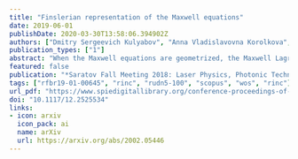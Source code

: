 ```yaml
---
title: "Finslerian representation of the Maxwell equations"
date: 2019-06-01
publishDate: 2020-03-30T13:58:06.394902Z
authors: ["Dmitry Sergeevich Kulyabov", "Anna Vladislavovna Korolkova", "Tatyana Refatovna Velieva", "Anastasiya Vyacheslavovna Demidova"]
publication_types: ["1"]
abstract: "When the Maxwell equations are geometrized, the Maxwell Lagrangian is usually reduced to the Yang-Mills Lagrangian. In this case, the effective quadratic metric, usually corresponding to the Riemannian metric of our space, is considered. However, it is more reasonable to use Finsler approach to Maxwell's equations. In the paper the Finsler representation of the geometrized Maxwell equations is considered. The comparison with the Riemannian approach also is made."
featured: false
publication: "*Saratov Fall Meeting 2018: Laser Physics, Photonic Technologies, and Molecular Modeling*"
tags: ["rfbr19-01-00645", "rinc", "rudn5-100", "scopus", "wos", "rinc"]
url_pdf: "https://www.spiedigitallibrary.org/conference-proceedings-of-spie/11066/2525534/Finslerian-representation-of-the-Maxwell-equations/10.1117/12.2525534.full"
doi: "10.1117/12.2525534"
links:
- icon: arxiv
  icon_pack: ai
  name: arXiv
  url: https://arxiv.org/abs/2002.05446
---
```


